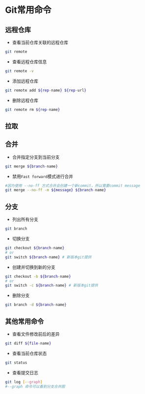# Git常用命令

## 远程仓库
- 查看当前仓库关联的远程仓库
```sh
git remote
```
- 查看远程仓库信息
```sh
git remote -v
```
- 添加远程仓库
```sh
git remote add ${rep-name} ${rep-url}
```
- 删除远程仓库
```sh
git remote rm ${rep-name}
```

## 拉取

## 合并
- 合并指定分支到当前分支
```sh
git merge ${branch-name}
```
- 禁用`Fast forward`模式进行合并
```sh
#因为使用 --no-ff 方式合并会创建一个新commit，所以需要commit message
git merge --no-ff -m ${message} ${branch-name}
```

## 分支
- 列出所有分支
```sh
git branch
```
- 切换分支
```sh
git checkout ${branch-name}
# or
git switch ${branch-name} # 新版本git提供
```
- 创建并切换到新的分支
```sh
git checkout -b ${branch-name}
# or
git switch -c ${branch-name} # 新版本git提供
```
- 删除分支
```sh
git branch -d ${branch-name}
```

## 其他常用命令
- 查看文件修改前后的差异
```sh
git diff ${file-name}
```
- 查看当前仓库状态
```sh
git status
```
- 查看提交日志
```sh
git log [--graph] 
#--graph 命令可以看到分支合并图
```
  